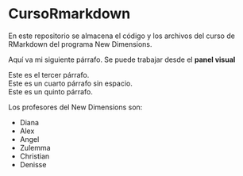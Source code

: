 # CursoRmarkdown

En este repositorio se almacena el código y los archivos del curso de RMarkdown del programa New Dimensions.

Aquí va mi siguiente párrafo. Se puede trabajar desde el **panel visual**

Este es el tercer párrafo.  
Este es un cuarto párrafo sin espacio.\
Este es un quinto párrafo.

Los profesores del New Dimensions son:
- Diana
- Alex
- Angel
- Zulemma
- Christian
- Denisse